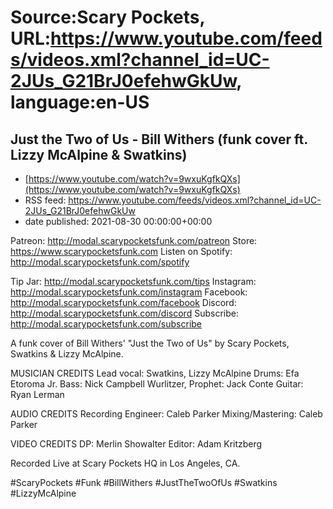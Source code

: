 # Source:Scary Pockets, URL:https://www.youtube.com/feeds/videos.xml?channel_id=UC-2JUs_G21BrJ0efehwGkUw, language:en-US

## Just the Two of Us - Bill Withers (funk cover ft. Lizzy McAlpine & Swatkins)
 - [https://www.youtube.com/watch?v=9wxuKgfkQXs](https://www.youtube.com/watch?v=9wxuKgfkQXs)
 - RSS feed: https://www.youtube.com/feeds/videos.xml?channel_id=UC-2JUs_G21BrJ0efehwGkUw
 - date published: 2021-08-30 00:00:00+00:00

Patreon: http://modal.scarypocketsfunk.com/patreon
Store: https://www.scarypocketsfunk.com
Listen on Spotify: http://modal.scarypocketsfunk.com/spotify

Tip Jar: http://modal.scarypocketsfunk.com/tips
Instagram: http://modal.scarypocketsfunk.com/instagram
Facebook: http://modal.scarypocketsfunk.com/facebook
Discord: http://modal.scarypocketsfunk.com/discord
Subscribe: http://modal.scarypocketsfunk.com/subscribe

A funk cover of Bill Withers' "Just the Two of Us" by Scary Pockets, Swatkins & Lizzy McAlpine.

MUSICIAN CREDITS
Lead vocal: Swatkins, Lizzy McAlpine
Drums: Efa Etoroma Jr. 
Bass: Nick Campbell
Wurlitzer, Prophet: Jack Conte
Guitar: Ryan Lerman

AUDIO CREDITS
Recording Engineer: Caleb Parker
Mixing/Mastering: Caleb Parker

VIDEO CREDITS
DP: Merlin Showalter
Editor: Adam Kritzberg

Recorded Live at Scary Pockets HQ in Los Angeles, CA.

#ScaryPockets #Funk #BillWithers #JustTheTwoOfUs #Swatkins #LizzyMcAlpine

